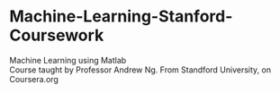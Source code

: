 # Machine-Learning-Stanford-Coursework
Machine Learning using Matlab  
Course taught by Professor Andrew Ng. From Standford University, on Coursera.org
